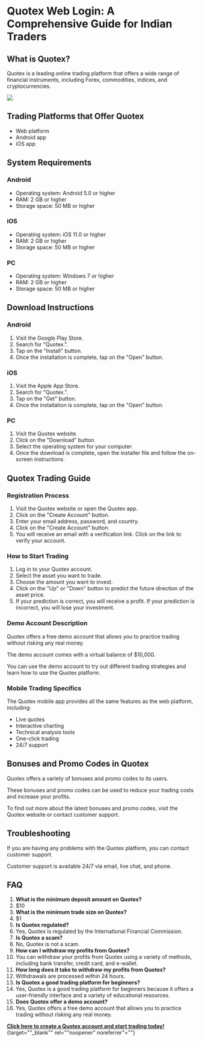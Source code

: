 # Quotex Web Login: A Comprehensive Guide for Indian Traders

## What is Quotex?

Quotex is a leading online trading platform that offers a wide range of
financial instruments, including Forex, commodities, indices, and
cryptocurrencies.

[![](https://static.quotex.io/files/3_en/300_250.jpg)](https://traff.sbs/brokerqxlid)

## Trading Platforms that Offer Quotex

-   Web platform
-   Android app
-   iOS app

## System Requirements

### Android

-   Operating system: Android 5.0 or higher
-   RAM: 2 GB or higher
-   Storage space: 50 MB or higher

### iOS

-   Operating system: iOS 11.0 or higher
-   RAM: 2 GB or higher
-   Storage space: 50 MB or higher

### PC

-   Operating system: Windows 7 or higher
-   RAM: 2 GB or higher
-   Storage space: 50 MB or higher

## Download Instructions

### Android

1.  Visit the Google Play Store.
2.  Search for "Quotex.".
3.  Tap on the "Install" button.
4.  Once the installation is complete, tap on the "Open" button.

### iOS

1.  Visit the Apple App Store.
2.  Search for "Quotex.".
3.  Tap on the "Get" button.
4.  Once the installation is complete, tap on the "Open" button.

### PC

1.  Visit the Quotex website.
2.  Click on the "Download" button.
3.  Select the operating system for your computer.
4.  Once the download is complete, open the installer file and follow
    the on-screen instructions.

## Quotex Trading Guide

### Registration Process

1.  Visit the Quotex website or open the Quotex app.
2.  Click on the "Create Account" button.
3.  Enter your email address, password, and country.
4.  Click on the "Create Account" button.
5.  You will receive an email with a verification link. Click on the
    link to verify your account.

### How to Start Trading

1.  Log in to your Quotex account.
2.  Select the asset you want to trade.
3.  Choose the amount you want to invest.
4.  Click on the "Up" or "Down" button to predict the future
    direction of the asset price.
5.  If your prediction is correct, you will receive a profit. If your
    prediction is incorrect, you will lose your investment.

### Demo Account Description

Quotex offers a free demo account that allows you to practice trading
without risking any real money.

The demo account comes with a virtual balance of \$10,000.

You can use the demo account to try out different trading strategies and
learn how to use the Quotex platform.

### Mobile Trading Specifics

The Quotex mobile app provides all the same features as the web
platform, including:

-   Live quotes
-   Interactive charting
-   Technical analysis tools
-   One-click trading
-   24/7 support

## Bonuses and Promo Codes in Quotex

Quotex offers a variety of bonuses and promo codes to its users.

These bonuses and promo codes can be used to reduce your trading costs
and increase your profits.

To find out more about the latest bonuses and promo codes, visit the
Quotex website or contact customer support.

## Troubleshooting

If you are having any problems with the Quotex platform, you can contact
customer support.

Customer support is available 24/7 via email, live chat, and phone.

## FAQ

1.  **What is the minimum deposit amount on Quotex?**
2.  \$10
3.  **What is the minimum trade size on Quotex?**
4.  \$1
5.  **Is Quotex regulated?**
6.  Yes, Quotex is regulated by the International Financial Commission.
7.  **Is Quotex a scam?**
8.  No, Quotex is not a scam.
9.  **How can I withdraw my profits from Quotex?**
10. You can withdraw your profits from Quotex using a variety of
    methods, including bank transfer, credit card, and e-wallet.
11. **How long does it take to withdraw my profits from Quotex?**
12. Withdrawals are processed within 24 hours.
13. **Is Quotex a good trading platform for beginners?**
14. Yes, Quotex is a good trading platform for beginners because it
    offers a user-friendly interface and a variety of educational
    resources.
15. **Does Quotex offer a demo account?**
16. Yes, Quotex offers a free demo account that allows you to practice
    trading without risking any real money.

[**Click here to create a Quotex account and start trading
today!**](\%22https://traff.sbs/brokerqxsignup\%22){target=""_blank""
rel=""noopener" noreferrer"=""}

